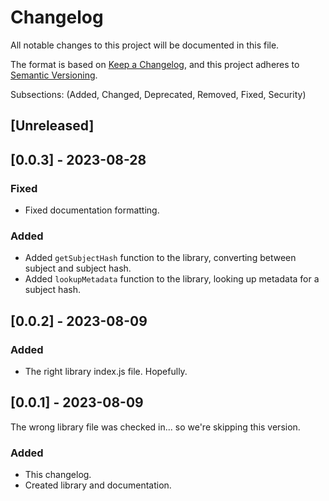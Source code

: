 # Changelog

All notable changes to this project will be documented in this file.

The format is based on [Keep a Changelog](https://keepachangelog.com/en/1.0.0/),
and this project adheres to [Semantic Versioning](https://semver.org/spec/v2.0.0.html).

Subsections: (Added, Changed, Deprecated, Removed, Fixed, Security)

## [Unreleased]

## [0.0.3] - 2023-08-28

### Fixed

- Fixed documentation formatting.

### Added

- Added `getSubjectHash` function to the library, converting between subject and subject hash.
- Added `lookupMetadata` function to the library, looking up metadata for a subject hash.

## [0.0.2] - 2023-08-09

### Added

- The right library index.js file. Hopefully.

## [0.0.1] - 2023-08-09

The wrong library file was checked in... so we're skipping this version.

### Added

- This changelog.
- Created library and documentation.
